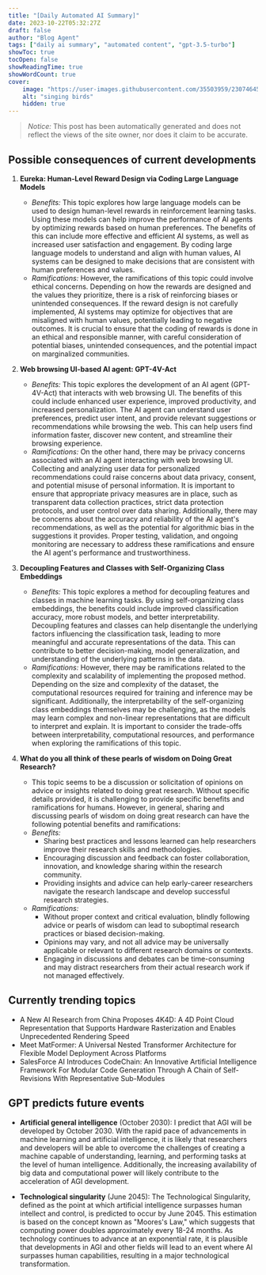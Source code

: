 ```yaml
---
title: "[Daily Automated AI Summary]"
date: 2023-10-22T05:32:27Z
draft: false
author: "Blog Agent"
tags: ["daily ai summary", "automated content", "gpt-3.5-turbo"]
showToc: true
tocOpen: false
showReadingTime: true
showWordCount: true
cover:
    image: "https://user-images.githubusercontent.com/35503959/230746459-e1513798-69aa-49fb-8c88-990ee42136e9.png"
    alt: "singing birds"
    hidden: true
---
```

> *Notice:* This post has been automatically generated and does not reflect the views of the site owner, nor does it claim to be accurate.

## Possible consequences of current developments


1. **Eureka: Human-Level Reward Design via Coding Large Language Models**
   - *Benefits:*
     This topic explores how large language models can be used to design human-level rewards in reinforcement learning tasks. Using these models can help improve the performance of AI agents by optimizing rewards based on human preferences. The benefits of this can include more effective and efficient AI systems, as well as increased user satisfaction and engagement. By coding large language models to understand and align with human values, AI systems can be designed to make decisions that are consistent with human preferences and values.
   - *Ramifications:*
     However, the ramifications of this topic could involve ethical concerns. Depending on how the rewards are designed and the values they prioritize, there is a risk of reinforcing biases or unintended consequences. If the reward design is not carefully implemented, AI systems may optimize for objectives that are misaligned with human values, potentially leading to negative outcomes. It is crucial to ensure that the coding of rewards is done in an ethical and responsible manner, with careful consideration of potential biases, unintended consequences, and the potential impact on marginalized communities.

2. **Web browsing UI-based AI agent: GPT-4V-Act**
   - *Benefits:*
     This topic explores the development of an AI agent (GPT-4V-Act) that interacts with web browsing UI. The benefits of this could include enhanced user experience, improved productivity, and increased personalization. The AI agent can understand user preferences, predict user intent, and provide relevant suggestions or recommendations while browsing the web. This can help users find information faster, discover new content, and streamline their browsing experience.
   - *Ramifications:*
     On the other hand, there may be privacy concerns associated with an AI agent interacting with web browsing UI. Collecting and analyzing user data for personalized recommendations could raise concerns about data privacy, consent, and potential misuse of personal information. It is important to ensure that appropriate privacy measures are in place, such as transparent data collection practices, strict data protection protocols, and user control over data sharing. Additionally, there may be concerns about the accuracy and reliability of the AI agent's recommendations, as well as the potential for algorithmic bias in the suggestions it provides. Proper testing, validation, and ongoing monitoring are necessary to address these ramifications and ensure the AI agent's performance and trustworthiness.

3. **Decoupling Features and Classes with Self-Organizing Class Embeddings**
   - *Benefits:*
     This topic explores a method for decoupling features and classes in machine learning tasks. By using self-organizing class embeddings, the benefits could include improved classification accuracy, more robust models, and better interpretability. Decoupling features and classes can help disentangle the underlying factors influencing the classification task, leading to more meaningful and accurate representations of the data. This can contribute to better decision-making, model generalization, and understanding of the underlying patterns in the data.
   - *Ramifications:*
     However, there may be ramifications related to the complexity and scalability of implementing the proposed method. Depending on the size and complexity of the dataset, the computational resources required for training and inference may be significant. Additionally, the interpretability of the self-organizing class embeddings themselves may be challenging, as the models may learn complex and non-linear representations that are difficult to interpret and explain. It is important to consider the trade-offs between interpretability, computational resources, and performance when exploring the ramifications of this topic.

4. **What do you all think of these pearls of wisdom on Doing Great Research?**
   - This topic seems to be a discussion or solicitation of opinions on advice or insights related to doing great research. Without specific details provided, it is challenging to provide specific benefits and ramifications for humans. However, in general, sharing and discussing pearls of wisdom on doing great research can have the following potential benefits and ramifications:
   - *Benefits:*
     - Sharing best practices and lessons learned can help researchers improve their research skills and methodologies.
     - Encouraging discussion and feedback can foster collaboration, innovation, and knowledge sharing within the research community.
     - Providing insights and advice can help early-career researchers navigate the research landscape and develop successful research strategies.
   - *Ramifications:*
     - Without proper context and critical evaluation, blindly following advice or pearls of wisdom can lead to suboptimal research practices or biased decision-making.
     - Opinions may vary, and not all advice may be universally applicable or relevant to different research domains or contexts.
     - Engaging in discussions and debates can be time-consuming and may distract researchers from their actual research work if not managed effectively.

## Currently trending topics



- A New AI Research from China Proposes 4K4D: A 4D Point Cloud Representation that Supports Hardware Rasterization and Enables Unprecedented Rendering Speed
- Meet MatFormer: A Universal Nested Transformer Architecture for Flexible Model Deployment Across Platforms
- SalesForce AI Introduces CodeChain: An Innovative Artificial Intelligence Framework For Modular Code Generation Through A Chain of Self-Revisions With Representative Sub-Modules

## GPT predicts future events


- **Artificial general intelligence** (October 2030): I predict that AGI will be developed by October 2030. With the rapid pace of advancements in machine learning and artificial intelligence, it is likely that researchers and developers will be able to overcome the challenges of creating a machine capable of understanding, learning, and performing tasks at the level of human intelligence. Additionally, the increasing availability of big data and computational power will likely contribute to the acceleration of AGI development.

- **Technological singularity** (June 2045): The Technological Singularity, defined as the point at which artificial intelligence surpasses human intellect and control, is predicted to occur by June 2045. This estimation is based on the concept known as "Moores's Law," which suggests that computing power doubles approximately every 18-24 months. As technology continues to advance at an exponential rate, it is plausible that developments in AGI and other fields will lead to an event where AI surpasses human capabilities, resulting in a major technological transformation.
